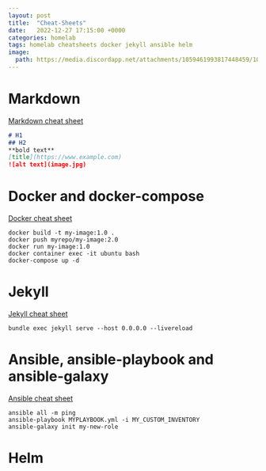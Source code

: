 ```yaml
---
layout: post
title:  "Cheat-Sheets"
date:   2022-12-27 17:15:00 +0000
categories: homelab
tags: homelab cheatsheets docker jekyll ansible helm
image:
  path: https://media.discordapp.net/attachments/1059461993817448459/1060601198232748042/Fredrik999_jekyll_and_hyde_black_background_b1d729ab-d22d-4b26-a33e-6c4494282b69.png
---
```


# Markdown
[Markdown cheat sheet](https://www.markdownguide.org/cheat-sheet)
```markdown
# H1
## H2
**bold text**
[title](https://www.example.com)
![alt text](image.jpg)
```
# Docker and docker-compose
[Docker cheat sheet](https://www.dockercheatsheet.com/)
```console
docker build -t my-image:1.0 .
docker push myrepo/my-image:2.0
docker run my-image:1.0
docker container exec -it ubuntu bash
docker-compose up -d
```

# Jekyll
[Jekyll cheat sheet](https://devhints.io/jekyll)
```console
bundle exec jekyll serve --host 0.0.0.0 --livereload
```

# Ansible, ansible-playbook and ansible-galaxy
[Ansible cheat sheet](https://www.svastikkka.com/2021/04/ansible-cli-cheatsheet.html)
```console
ansible all -m ping
ansible-playbook MYPLAYBOOK.yml -i MY_CUSTOM_INVENTORY
ansible-galaxy init my-new-role
```

# Helm